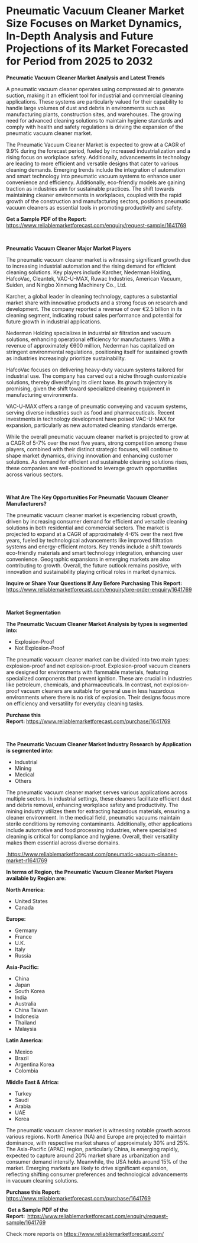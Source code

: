<p><h1>Pneumatic Vacuum Cleaner Market Size Focuses on Market Dynamics, In-Depth Analysis and Future Projections of its Market Forecasted for Period from 2025 to 2032</h1></p><p><strong>Pneumatic Vacuum Cleaner Market Analysis and Latest Trends</strong></p>
<p><p>A pneumatic vacuum cleaner operates using compressed air to generate suction, making it an efficient tool for industrial and commercial cleaning applications. These systems are particularly valued for their capability to handle large volumes of dust and debris in environments such as manufacturing plants, construction sites, and warehouses. The growing need for advanced cleaning solutions to maintain hygiene standards and comply with health and safety regulations is driving the expansion of the pneumatic vacuum cleaner market.</p><p>The Pneumatic Vacuum Cleaner Market is expected to grow at a CAGR of 9.9% during the forecast period, fueled by increased industrialization and a rising focus on workplace safety. Additionally, advancements in technology are leading to more efficient and versatile designs that cater to various cleaning demands. Emerging trends include the integration of automation and smart technology into pneumatic vacuum systems to enhance user convenience and efficiency. Additionally, eco-friendly models are gaining traction as industries aim for sustainable practices. The shift towards maintaining cleaner environments in workplaces, coupled with the rapid growth of the construction and manufacturing sectors, positions pneumatic vacuum cleaners as essential tools in promoting productivity and safety.</p></p>
<p><strong>Get a Sample PDF of the Report:&nbsp;</strong> <a href="https://www.reliablemarketforecast.com/enquiry/request-sample/1641769?utm_campaign=3458&utm_medium=2&utm_source=Github&utm_content=ia&utm_term=11042025&utm_id=pneumatic-vacuum-cleaner">https://www.reliablemarketforecast.com/enquiry/request-sample/1641769</a></p>
<p>&nbsp;</p>
<p><strong>Pneumatic Vacuum Cleaner Major Market Players</strong></p>
<p><p>The pneumatic vacuum cleaner market is witnessing significant growth due to increasing industrial automation and the rising demand for efficient cleaning solutions. Key players include Karcher, Nederman Holding, HafcoVac, Cleantek, VAC-U-MAX, Ruwac Industries, American Vacuum, Suiden, and Ningbo Xinmeng Machinery Co., Ltd.</p><p>Karcher, a global leader in cleaning technology, captures a substantial market share with innovative products and a strong focus on research and development. The company reported a revenue of over €2.5 billion in its cleaning segment, indicating robust sales performance and potential for future growth in industrial applications.</p><p>Nederman Holding specializes in industrial air filtration and vacuum solutions, enhancing operational efficiency for manufacturers. With a revenue of approximately €600 million, Nederman has capitalized on stringent environmental regulations, positioning itself for sustained growth as industries increasingly prioritize sustainability.</p><p>HafcoVac focuses on delivering heavy-duty vacuum systems tailored for industrial use. The company has carved out a niche through customizable solutions, thereby diversifying its client base. Its growth trajectory is promising, given the shift toward specialized cleaning equipment in manufacturing environments.</p><p>VAC-U-MAX offers a range of pneumatic conveying and vacuum systems, serving diverse industries such as food and pharmaceuticals. Recent investments in technology development have poised VAC-U-MAX for expansion, particularly as new automated cleaning standards emerge.</p><p>While the overall pneumatic vacuum cleaner market is projected to grow at a CAGR of 5-7% over the next five years, strong competition among these players, combined with their distinct strategic focuses, will continue to shape market dynamics, driving innovation and enhancing customer solutions. As demand for efficient and sustainable cleaning solutions rises, these companies are well-positioned to leverage growth opportunities across various sectors.</p></p>
<p>&nbsp;</p>
<p><strong>What Are The Key Opportunities For Pneumatic Vacuum Cleaner Manufacturers?</strong></p>
<p><p>The pneumatic vacuum cleaner market is experiencing robust growth, driven by increasing consumer demand for efficient and versatile cleaning solutions in both residential and commercial sectors. The market is projected to expand at a CAGR of approximately 4-6% over the next five years, fueled by technological advancements like improved filtration systems and energy-efficient motors. Key trends include a shift towards eco-friendly materials and smart technology integration, enhancing user convenience. Geographic expansions in emerging markets are also contributing to growth. Overall, the future outlook remains positive, with innovation and sustainability playing critical roles in market dynamics.</p></p>
<p><strong>Inquire or Share Your Questions If Any Before Purchasing This Report:</strong> <a href="https://www.reliablemarketforecast.com/enquiry/pre-order-enquiry/1641769?utm_campaign=3458&utm_medium=2&utm_source=Github&utm_content=ia&utm_term=11042025&utm_id=pneumatic-vacuum-cleaner">https://www.reliablemarketforecast.com/enquiry/pre-order-enquiry/1641769</a></p>
<p>&nbsp;</p>
<p><strong>Market Segmentation</strong></p>
<p><strong>The Pneumatic Vacuum Cleaner Market Analysis by types is segmented into:</strong></p>
<p><ul><li>Explosion-Proof</li><li>Not Explosion-Proof</li></ul></p>
<p><p>The pneumatic vacuum cleaner market can be divided into two main types: explosion-proof and not explosion-proof. Explosion-proof vacuum cleaners are designed for environments with flammable materials, featuring specialized components that prevent ignition. These are crucial in industries like petroleum, chemicals, and pharmaceuticals. In contrast, not explosion-proof vacuum cleaners are suitable for general use in less hazardous environments where there is no risk of explosion. Their designs focus more on efficiency and versatility for everyday cleaning tasks.</p></p>
<p><strong>Purchase this Report:&nbsp;</strong><a href="https://www.reliablemarketforecast.com/purchase/1641769?utm_campaign=3458&utm_medium=2&utm_source=Github&utm_content=ia&utm_term=11042025&utm_id=pneumatic-vacuum-cleaner">https://www.reliablemarketforecast.com/purchase/1641769</a></p>
<p>&nbsp;</p>
<p><strong>The Pneumatic Vacuum Cleaner Market Industry Research by Application is segmented into:</strong></p>
<p><ul><li>Industrial</li><li>Mining</li><li>Medical</li><li>Others</li></ul></p>
<p><p>The pneumatic vacuum cleaner market serves various applications across multiple sectors. In industrial settings, these cleaners facilitate efficient dust and debris removal, enhancing workplace safety and productivity. The mining industry utilizes them for extracting hazardous materials, ensuring a cleaner environment. In the medical field, pneumatic vacuums maintain sterile conditions by removing contaminants. Additionally, other applications include automotive and food processing industries, where specialized cleaning is critical for compliance and hygiene. Overall, their versatility makes them essential across diverse domains.</p></p>
<p><a href="https://www.reliablemarketforecast.com/pneumatic-vacuum-cleaner-market-r1641769?utm_campaign=3458&utm_medium=2&utm_source=Github&utm_content=ia&utm_term=11042025&utm_id=pneumatic-vacuum-cleaner">&nbsp;https://www.reliablemarketforecast.com/pneumatic-vacuum-cleaner-market-r1641769</a></p>
<p><strong>In terms of Region, the Pneumatic Vacuum Cleaner Market Players available by Region are:</strong></p>
<p>
    <p> <strong> North America: </strong>
        <ul>
            <li>United States</li>
            <li>Canada</li>
        </ul>
        </p> 
    <p> <strong> Europe: </strong>
        <ul>
            <li>Germany</li>
            <li>France</li>
            <li>U.K.</li>
            <li>Italy</li>
            <li>Russia</li>
        </ul>
        </p> 
    <p> <strong> Asia-Pacific: </strong>
        <ul>
            <li>China</li>
            <li>Japan</li>
            <li>South Korea</li>
            <li>India</li>
            <li>Australia</li>
            <li>China Taiwan</li>
            <li>Indonesia</li>
            <li>Thailand</li>
            <li>Malaysia</li>
        </ul>
        </p> 
    <p> <strong> Latin America: </strong>
        <ul>
            <li>Mexico</li>
            <li>Brazil</li>
            <li>Argentina Korea</li>
            <li>Colombia</li>
        </ul>
        </p> 
    <p> <strong> Middle East & Africa: </strong>
        <ul>
            <li>Turkey</li>
            <li>Saudi</li>
            <li>Arabia</li>
            <li>UAE</li>
            <li>Korea</li>
        </ul>
    </p>
    </p>
<p><p>The pneumatic vacuum cleaner market is witnessing notable growth across various regions. North America (NA) and Europe are projected to maintain dominance, with respective market shares of approximately 30% and 25%. The Asia-Pacific (APAC) region, particularly China, is emerging rapidly, expected to capture around 20% market share as urbanization and consumer demand intensify. Meanwhile, the USA holds around 15% of the market. Emerging markets are likely to drive significant expansion, reflecting shifting consumer preferences and technological advancements in vacuum cleaning solutions.</p></p>
<p><strong>Purchase this Report: </strong><a href="https://www.reliablemarketforecast.com/purchase/1641769?utm_campaign=3458&utm_medium=2&utm_source=Github&utm_content=ia&utm_term=11042025&utm_id=pneumatic-vacuum-cleaner">https://www.reliablemarketforecast.com/purchase/1641769</a></p>
<p>&nbsp;<strong>Get a Sample PDF of the Report:&nbsp;&nbsp;</strong><a href="https://www.reliablemarketforecast.com/enquiry/request-sample/1641769?utm_campaign=3458&utm_medium=2&utm_source=Github&utm_content=ia&utm_term=11042025&utm_id=pneumatic-vacuum-cleaner">https://www.reliablemarketforecast.com/enquiry/request-sample/1641769</a></p>
<p><strong></strong></p>
<p>Check more reports on <a href="https://www.reliablemarketforecast.com/?utm_campaign=3458&utm_medium=2&utm_source=Github&utm_content=ia&utm_term=11042025&utm_id=pneumatic-vacuum-cleaner">https://www.reliablemarketforecast.com/</a></p>